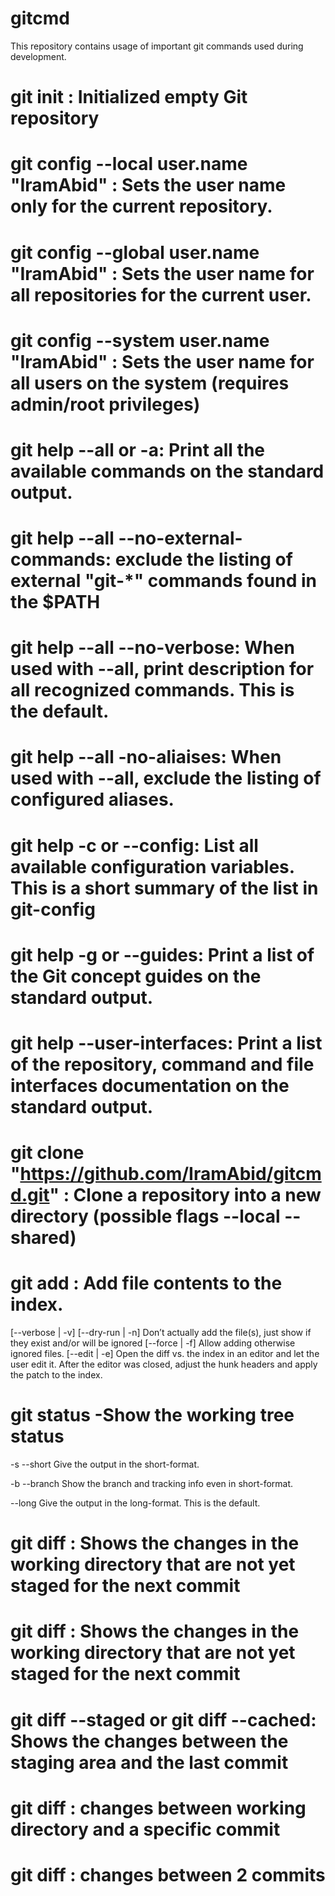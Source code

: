 # gitcmd
This repository contains usage of important git commands used during development.

# git init : Initialized empty Git repository 

# git config --local user.name "IramAbid" : Sets the user name only for the current repository. 

# git config --global user.name "IramAbid" : Sets the user name for all repositories for the current user. 

# git config --system user.name "IramAbid" : Sets the user name for all users on the system (requires admin/root privileges)

# git help --all or -a: Print all the available commands on the standard output.

# git help --all --no-external-commands: exclude the listing of external "git-*" commands found in the $PATH

# git help --all --no-verbose: When used with --all, print description for all recognized commands. This is the default.

# git help --all -no-aliaises: When used with --all, exclude the listing of configured aliases.

# git help -c or --config: List all available configuration variables. This is a short summary of the list in git-config

# git help -g or --guides: Print a list of the Git concept guides on the standard output.

# git help --user-interfaces: Print a list of the repository, command and file interfaces documentation on the standard output.

# git clone "https://github.com/IramAbid/gitcmd.git" : Clone a repository into a new directory  (possible flags --local --shared)

# git add <file>: Add file contents to the index. 

[--verbose | -v] 
[--dry-run | -n] Don’t actually add the file(s), just show if they exist and/or will be ignored
[--force | -f] Allow adding otherwise ignored files.
[--edit | -e] Open the diff vs. the index in an editor and let the user edit it. After the editor was closed, adjust the hunk headers and apply the patch to the index.

# git status -Show the working tree status

-s
--short
Give the output in the short-format.

-b
--branch
Show the branch and tracking info even in short-format.

--long
Give the output in the long-format. This is the default.

# git diff : Shows the changes in the working directory that are not yet staged for the next commit

# git diff : Shows the changes in the working directory that are not yet staged for the next commit

# git diff --staged or git diff --cached: Shows the changes between the staging area and the last commit

# git diff <commit>: changes between working directory and a specific commit

# git diff <commit1> <commit2>: changes between 2 commits

